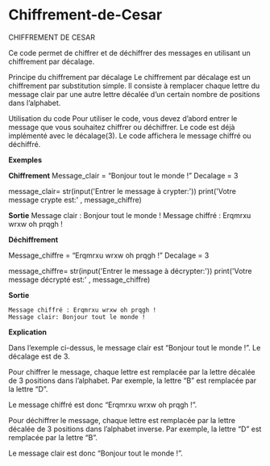 # Chiffrement-de-Cesar
CHIFFREMENT DE CESAR

Ce code permet de chiffrer et de déchiffrer des messages en utilisant un chiffrement par décalage.

Principe du chiffrement par décalage
Le chiffrement par décalage est un chiffrement par substitution simple. Il consiste à remplacer chaque lettre du message clair par une autre lettre décalée d’un certain nombre de positions dans l’alphabet.

Utilisation du code
Pour utiliser le code, vous devez d’abord entrer le message que vous souhaitez chiffrer ou déchiffrer. Le code est déjà implémenté avec le décalage(3).
Le code affichera le message chiffré ou déchiffré.

**Exemples**

**Chiffrement**
Message_clair = “Bonjour tout le monde !”
Decalage = 3

message_clair= str(input('Entrer le message à crypter:'))
print('Votre message crypte est:' , message_chiffre) 


**Sortie**
Message clair : Bonjour tout le monde !
Message chiffré : Erqmrxu wrxw oh prqgh !

**Déchiffrement**

Message_chiffre = “Erqmrxu wrxw oh prqgh !”
Decalage = 3

message_chiffre= str(input('Entrer le message à décrypter:'))
print('Votre message décrypté est:' , message_chiffre)

**Sortie**

```
Message chiffré : Erqmrxu wrxw oh prqgh !
Message clair: Bonjour tout le monde !
```

**Explication**

Dans l’exemple ci-dessus, le message clair est “Bonjour tout le monde !”. Le décalage est de 3.

Pour chiffrer le message, chaque lettre est remplacée par la lettre décalée de 3 positions dans l’alphabet. Par exemple, la lettre “B” est remplacée par la lettre “D”.

Le message chiffré est donc “Erqmrxu wrxw oh prqgh !”.

Pour déchiffrer le message, chaque lettre est remplacée par la lettre décalée de 3 positions dans l’alphabet inverse. Par exemple, la lettre “D” est remplacée par la lettre “B”.

Le message clair est donc “Bonjour tout le monde !”.
